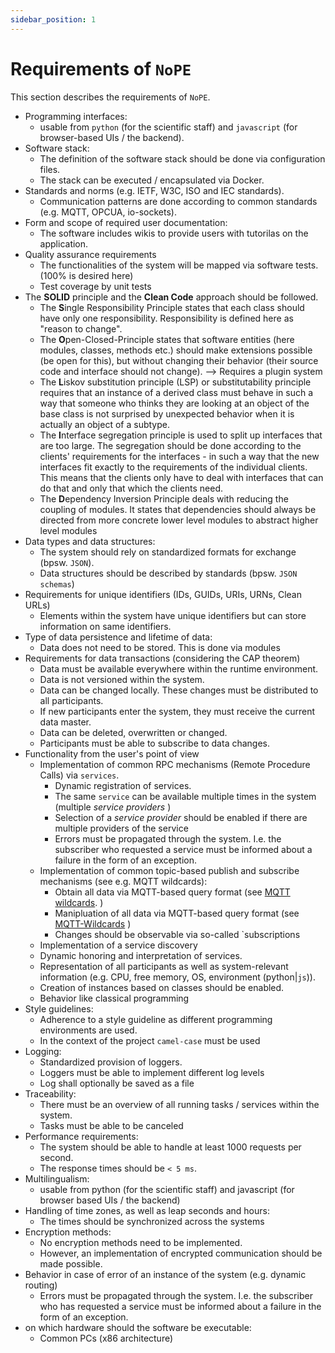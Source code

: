 ```yaml
---
sidebar_position: 1
---
```


# Requirements of `NoPE`

This section describes the requirements of `NoPE`.

- Programming interfaces:
    - usable from `python` (for the scientific staff) and `javascript` (for browser-based UIs / the backend).
- Software stack:
    - The definition of the software stack should be done via configuration files.
    - The stack can be executed / encapsulated via Docker.
- Standards and norms (e.g. IETF, W3C, ISO and IEC standards).
    - Communication patterns are done according to common standards (e.g. MQTT, OPCUA, io-sockets).
- Form and scope of required user documentation:
    - The software includes wikis to provide users with tutorilas on the application.
- Quality assurance requirements
    - The functionalities of the system will be mapped via software tests. (100% is desired here)
    - Test coverage by unit tests
- The **SOLID** principle and the **Clean Code** approach should be followed. 
    - The **S**ingle Responsibility Principle states that each class should have only one responsibility. Responsibility is defined here as "reason to change". 
    - The **O**pen-Closed-Principle states that software entities (here modules, classes, methods etc.) should make extensions possible (be open for this), but without changing their behavior (their source code and interface should not change). --> Requires a plugin system
    - The **L**iskov substitution principle (LSP) or substitutability principle requires that an instance of a derived class must behave in such a way that someone who thinks they are looking at an object of the base class is not surprised by unexpected behavior when it is actually an object of a subtype.
    - The **I**nterface segregation principle is used to split up interfaces that are too large. The segregation should be done according to the clients' requirements for the interfaces - in such a way that the new interfaces fit exactly to the requirements of the individual clients. This means that the clients only have to deal with interfaces that can do that and only that which the clients need.
    - The **D**ependency Inversion Principle deals with reducing the coupling of modules. It states that dependencies should always be directed from more concrete lower level modules to abstract higher level modules
- Data types and data structures:
    - The system should rely on standardized formats for exchange (bpsw. `JSON`).
    - Data structures should be described by standards (bpsw. `JSON schemas`)
- Requirements for unique identifiers (IDs, GUIDs, URIs, URNs, Clean URLs)
    - Elements within the system have unique identifiers but can store information on same identifiers. 
- Type of data persistence and lifetime of data:
    - Data does not need to be stored. This is done via modules
- Requirements for data transactions (considering the CAP theorem)
    - Data must be available everywhere within the runtime environment. 
    - Data is not versioned within the system.
    - Data can be changed locally. These changes must be distributed to all participants.
    - If new participants enter the system, they must receive the current data master.
    - Data can be deleted, overwritten or changed.
    - Participants must be able to subscribe to data changes.
- Functionality from the user's point of view
    - Implementation of common RPC mechanisms (Remote Procedure Calls) via `services`.
        - Dynamic registration of services.
        - The same `service` can be available multiple times in the system (multiple *service providers* )
        - Selection of a *service provider* should be enabled if there are multiple providers of the service
        - Errors must be propagated through the system. I.e. the subscriber who requested a service must be informed about a failure in the form of an exception.
    - Implementation of common topic-based publish and subscribe mechanisms (see e.g. MQTT wildcards):
        - Obtain all data via MQTT-based query format (see [MQTT wildcards](https://www.hivemq.com/blog/mqtt-essentials-part-5-mqtt-topics-best-practices/). )
        - Manipluation of all data via MQTT-based query format (see [MQTT-Wildcards](https://www.hivemq.com/blog/mqtt-essentials-part-5-mqtt-topics-best-practices/) )
        - Changes should be observable via so-called `subscriptions
    - Implementation of a service discovery
    - Dynamic honoring and interpretation of services.
    - Representation of all participants as well as system-relevant information (e.g. CPU, free memory, OS, environment (python|`js`)).
    - Creation of instances based on classes should be enabled.
    - Behavior like classical programming
- Style guidelines:
    - Adherence to a style guideline as different programming environments are used.
    - In the context of the project `camel-case` must be used
- Logging:
    - Standardized provision of loggers. 
    - Loggers must be able to implement different log levels
    - Log shall optionally be saved as a file
- Traceability:
    - There must be an overview of all running tasks / services within the system.
    - Tasks must be able to be canceled
- Performance requirements:
    - The system should be able to handle at least 1000 requests per second.
    - The response times should be `< 5 ms`.
- Multilingualism:
    - usable from python (for the scientific staff) and javascript (for browser based UIs / the backend)
- Handling of time zones, as well as leap seconds and hours:
    - The times should be synchronized across the systems
- Encryption methods:
    - No encryption methods need to be implemented. 
    - However, an implementation of encrypted communication should be made possible.
- Behavior in case of error of an instance of the system (e.g. dynamic routing)
    - Errors must be propagated through the system. I.e. the subscriber who has requested a service must be informed about a failure in the form of an exception.
- on which hardware should the software be executable:
    - Common PCs (x86 architecture)